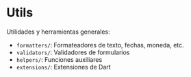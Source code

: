 # Utils

Utilidades y herramientas generales:

- `formatters/`: Formateadores de texto, fechas, moneda, etc.
- `validators/`: Validadores de formularios
- `helpers/`: Funciones auxiliares
- `extensions/`: Extensiones de Dart
